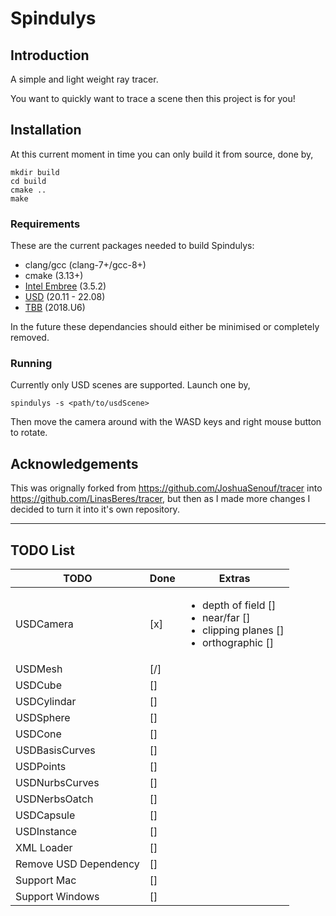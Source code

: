 Spindulys
======

## Introduction

A simple and light weight ray tracer.

You want to quickly want to trace a scene then this project is for you!

## Installation

At this current moment in time you can only build it from source, done by,

```
mkdir build
cd build
cmake ..
make
```

### Requirements

These are the current packages needed to build Spindulys:
- clang/gcc (clang-7+/gcc-8+)
- cmake (3.13+)
- [Intel Embree](https://github.com/embree/embree) (3.5.2)
- [USD](https://github.com/PixarAnimationStudios/USD) (20.11 - 22.08)
- [TBB](https://github.com/oneapi-src/oneTBB) (2018.U6)

In the future these dependancies should either be minimised or completely removed.

### Running
Currently only USD scenes are supported. Launch one by,
```
spindulys -s <path/to/usdScene>
```

Then move the camera around with the WASD keys and right mouse button to rotate.

## Acknowledgements
This was orignally forked from https://github.com/JoshuaSenouf/tracer into https://github.com/LinasBeres/tracer, but then as I made more changes I decided to turn it into it's own repository.

---

## TODO List
| TODO                  | Done | Extras                                                                                                     |
| ---------             | ---- | ------                                                                                                     |
| USDCamera             | [x]  | <ul><li>depth of field []</li><li>near/far []</li><li>clipping planes []</li><li>orthographic []</li></ul> |
| USDMesh               | [/]  |                                                                                                            |
| USDCube               | []   |                                                                                                            |
| USDCylindar           | []   |                                                                                                            |
| USDSphere             | []   |                                                                                                            |
| USDCone               | []   |                                                                                                            |
| USDBasisCurves        | []   |                                                                                                            |
| USDPoints             | []   |                                                                                                            |
| USDNurbsCurves        | []   |                                                                                                            |
| USDNerbsOatch         | []   |                                                                                                            |
| USDCapsule            | []   |                                                                                                            |
| USDInstance           | []   |                                                                                                            |
| XML Loader            | []   |                                                                                                            |
| Remove USD Dependency | []   |                                                                                                            |
| Support Mac           | []   |                                                                                                            |
| Support Windows       | []   |                                                                                                            |
